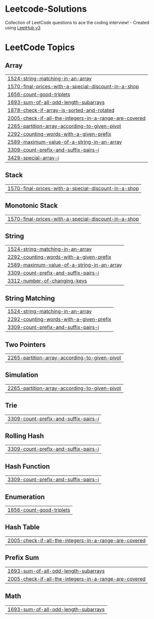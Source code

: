 # Leetcode-Solutions
Collection of LeetCode questions to ace the coding interview! - Created using [LeetHub v3](https://github.com/raphaelheinz/LeetHub-3.0)

<!---LeetCode Topics Start-->
# LeetCode Topics
## Array
|  |
| ------- |
| [1524-string-matching-in-an-array](https://github.com/MrLionByte/Leetcode-Solutions/tree/master/1524-string-matching-in-an-array) |
| [1570-final-prices-with-a-special-discount-in-a-shop](https://github.com/MrLionByte/Leetcode-Solutions/tree/master/1570-final-prices-with-a-special-discount-in-a-shop) |
| [1656-count-good-triplets](https://github.com/MrLionByte/Leetcode-Solutions/tree/master/1656-count-good-triplets) |
| [1693-sum-of-all-odd-length-subarrays](https://github.com/MrLionByte/Leetcode-Solutions/tree/master/1693-sum-of-all-odd-length-subarrays) |
| [1878-check-if-array-is-sorted-and-rotated](https://github.com/MrLionByte/Leetcode-Solutions/tree/master/1878-check-if-array-is-sorted-and-rotated) |
| [2005-check-if-all-the-integers-in-a-range-are-covered](https://github.com/MrLionByte/Leetcode-Solutions/tree/master/2005-check-if-all-the-integers-in-a-range-are-covered) |
| [2265-partition-array-according-to-given-pivot](https://github.com/MrLionByte/Leetcode-Solutions/tree/master/2265-partition-array-according-to-given-pivot) |
| [2292-counting-words-with-a-given-prefix](https://github.com/MrLionByte/Leetcode-Solutions/tree/master/2292-counting-words-with-a-given-prefix) |
| [2589-maximum-value-of-a-string-in-an-array](https://github.com/MrLionByte/Leetcode-Solutions/tree/master/2589-maximum-value-of-a-string-in-an-array) |
| [3309-count-prefix-and-suffix-pairs-i](https://github.com/MrLionByte/Leetcode-Solutions/tree/master/3309-count-prefix-and-suffix-pairs-i) |
| [3429-special-array-i](https://github.com/MrLionByte/Leetcode-Solutions/tree/master/3429-special-array-i) |
## Stack
|  |
| ------- |
| [1570-final-prices-with-a-special-discount-in-a-shop](https://github.com/MrLionByte/Leetcode-Solutions/tree/master/1570-final-prices-with-a-special-discount-in-a-shop) |
## Monotonic Stack
|  |
| ------- |
| [1570-final-prices-with-a-special-discount-in-a-shop](https://github.com/MrLionByte/Leetcode-Solutions/tree/master/1570-final-prices-with-a-special-discount-in-a-shop) |
## String
|  |
| ------- |
| [1524-string-matching-in-an-array](https://github.com/MrLionByte/Leetcode-Solutions/tree/master/1524-string-matching-in-an-array) |
| [2292-counting-words-with-a-given-prefix](https://github.com/MrLionByte/Leetcode-Solutions/tree/master/2292-counting-words-with-a-given-prefix) |
| [2589-maximum-value-of-a-string-in-an-array](https://github.com/MrLionByte/Leetcode-Solutions/tree/master/2589-maximum-value-of-a-string-in-an-array) |
| [3309-count-prefix-and-suffix-pairs-i](https://github.com/MrLionByte/Leetcode-Solutions/tree/master/3309-count-prefix-and-suffix-pairs-i) |
| [3312-number-of-changing-keys](https://github.com/MrLionByte/Leetcode-Solutions/tree/master/3312-number-of-changing-keys) |
## String Matching
|  |
| ------- |
| [1524-string-matching-in-an-array](https://github.com/MrLionByte/Leetcode-Solutions/tree/master/1524-string-matching-in-an-array) |
| [2292-counting-words-with-a-given-prefix](https://github.com/MrLionByte/Leetcode-Solutions/tree/master/2292-counting-words-with-a-given-prefix) |
| [3309-count-prefix-and-suffix-pairs-i](https://github.com/MrLionByte/Leetcode-Solutions/tree/master/3309-count-prefix-and-suffix-pairs-i) |
## Two Pointers
|  |
| ------- |
| [2265-partition-array-according-to-given-pivot](https://github.com/MrLionByte/Leetcode-Solutions/tree/master/2265-partition-array-according-to-given-pivot) |
## Simulation
|  |
| ------- |
| [2265-partition-array-according-to-given-pivot](https://github.com/MrLionByte/Leetcode-Solutions/tree/master/2265-partition-array-according-to-given-pivot) |
## Trie
|  |
| ------- |
| [3309-count-prefix-and-suffix-pairs-i](https://github.com/MrLionByte/Leetcode-Solutions/tree/master/3309-count-prefix-and-suffix-pairs-i) |
## Rolling Hash
|  |
| ------- |
| [3309-count-prefix-and-suffix-pairs-i](https://github.com/MrLionByte/Leetcode-Solutions/tree/master/3309-count-prefix-and-suffix-pairs-i) |
## Hash Function
|  |
| ------- |
| [3309-count-prefix-and-suffix-pairs-i](https://github.com/MrLionByte/Leetcode-Solutions/tree/master/3309-count-prefix-and-suffix-pairs-i) |
## Enumeration
|  |
| ------- |
| [1656-count-good-triplets](https://github.com/MrLionByte/Leetcode-Solutions/tree/master/1656-count-good-triplets) |
## Hash Table
|  |
| ------- |
| [2005-check-if-all-the-integers-in-a-range-are-covered](https://github.com/MrLionByte/Leetcode-Solutions/tree/master/2005-check-if-all-the-integers-in-a-range-are-covered) |
## Prefix Sum
|  |
| ------- |
| [1693-sum-of-all-odd-length-subarrays](https://github.com/MrLionByte/Leetcode-Solutions/tree/master/1693-sum-of-all-odd-length-subarrays) |
| [2005-check-if-all-the-integers-in-a-range-are-covered](https://github.com/MrLionByte/Leetcode-Solutions/tree/master/2005-check-if-all-the-integers-in-a-range-are-covered) |
## Math
|  |
| ------- |
| [1693-sum-of-all-odd-length-subarrays](https://github.com/MrLionByte/Leetcode-Solutions/tree/master/1693-sum-of-all-odd-length-subarrays) |
<!---LeetCode Topics End-->